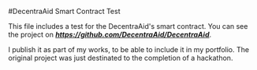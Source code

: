 #DecentraAid Smart Contract Test

This file includes a test for the DecentraAid's smart contract. 
You can see the project on ***https://github.com/DecentraAid/DecentraAid***.

I publish it as part of my works, to be able to include it in my portfolio. The original project was just destinated to the completion of a hackathon.
